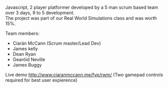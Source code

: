 Javascript, 2 player platformer developed by a 5 man scrum based team over 3 days, 9 to 5 development.  
The project was part of our Real World Simulations class and was worth 15%.

Team members:
* Ciarán McCann (Scrum master/Lead Dev)
* James kelly
* Dean Ryan
* Gearóid Neville
* James Buggy


Live demo http://www.ciaranmccann.me/fyp/rwm/ (Two gamepad controls required for best user expierence)
